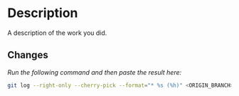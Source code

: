 # Description

A description of the work you did.

## Changes

_Run the following command and then paste the result here:_

```bash
git log --right-only --cherry-pick --format="* %s (%h)" <ORIGIN_BRANCH>...<NEW_BRANCH> | pbcopy
```
